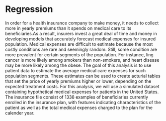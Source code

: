 # Regression
In order for a health insurance company to make money, it needs to collect more in yearly premiums than it spends on medical care to its beneficiaries.As a result, insurers invest a great deal of time and money in developing models that accurately forecast medical expenses for insured population.
Medical expenses are difficult to estimate because the most costly conditions are rare and seemingly random. Still, some condition are more prevalent for certain segments of the population. For instance, ling cancer is more likely among smokers than non-smokers, and heart disease may be more likely among the obese.
The goal of this analysis is to use patient data to estimate the average medical care expenses for such population segments. These estimates can be used to create acturial tables that set the price of yearly premiums higher or lower, depending on the expected treatment costs.
For this analysis, we will use a simulated dataset containing hypothetical medical expenses for patients in the United States.
The insurance file consist of 1338 examples of beneficiaries currently enrolled in the insurance plan, with features indicating characteristics of the patient as well as the total medical expenses charged to the plan for the calender year.
